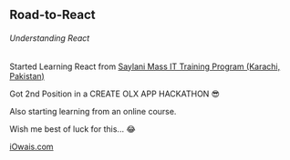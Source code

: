## Road-to-React
###### Understanding React

Started Learning React from [Saylani Mass IT Training Program (Karachi, Pakistan)](https://www.facebook.com/saylaniwelfare/)

Got 2nd Position in a CREATE OLX APP HACKATHON 😎

Also starting learning from an online course.

Wish me best of luck for this... 😂

[iOwais.com](http://iowais.com)